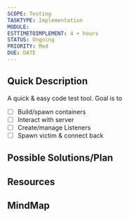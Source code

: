 ```yaml
---
SCOPE: Testing
TASKTYPE: Implementation
MODULE: 
ESTTIMETOIMPLEMENT: 4 + hours
STATUS: Ongoing
PRIORITY: Med
DUE: DATE
---
```



## Quick Description


A quick & easy code test tool. Goal is to 
- [ ] Build/spawn containers
- [ ] Interact with server
- [ ] Create/manage Listeners
- [ ] Spawn victim & connect back
## Possible Solutions/Plan


## Resources

## MindMap